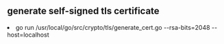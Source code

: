 <h2>generate self-signed tls certificate</h2>
<li>go run /usr/local/go/src/crypto/tls/generate_cert.go --rsa-bits=2048 --host=localhost</li>
